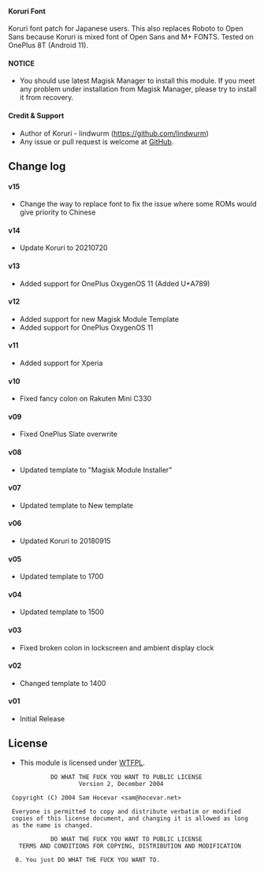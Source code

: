 #### Koruri Font

Koruri font patch for Japanese users.
This also replaces Roboto to Open Sans because Koruri is mixed font of Open Sans and M+ FONTS.
Tested on OnePlus 8T (Android 11).

#### NOTICE

* You should use latest Magisk Manager to install this module. If you meet any problem under installation from Magisk Manager, please try to install it from recovery.

#### Credit & Support

* Author of Koruri - lindwurm (https://github.com/lindwurm)
* Any issue or pull request is welcome at [GitHub](https://github.com/AndroPlus-org/magisk-module-koruri-font).

## Change log

#### v15
* Change the way to replace font to fix the issue where some ROMs would give priority to Chinese

#### v14
* Update Koruri to 20210720

#### v13
* Added support for OnePlus OxygenOS 11 (Added U+A789)

#### v12
* Added support for new Magisk Module Template
* Added support for OnePlus OxygenOS 11

#### v11
* Added support for Xperia

#### v10
* Fixed fancy colon on Rakuten Mini C330

#### v09
* Fixed OnePlus Slate overwrite

#### v08
* Updated template to "Magisk Module Installer"

#### v07
* Updated template to New template

#### v06
* Updated Koruri to 20180915

#### v05
* Updated template to 1700

#### v04
* Updated template to 1500

#### v03
* Fixed broken colon in lockscreen and ambient display clock

#### v02
* Changed template to 1400

#### v01
* Initial Release

## License

- This module is licensed under [WTFPL](http://www.wtfpl.net/).

```
            DO WHAT THE FUCK YOU WANT TO PUBLIC LICENSE
                    Version 2, December 2004

 Copyright (C) 2004 Sam Hocevar <sam@hocevar.net>

 Everyone is permitted to copy and distribute verbatim or modified
 copies of this license document, and changing it is allowed as long
 as the name is changed.

            DO WHAT THE FUCK YOU WANT TO PUBLIC LICENSE
   TERMS AND CONDITIONS FOR COPYING, DISTRIBUTION AND MODIFICATION

  0. You just DO WHAT THE FUCK YOU WANT TO.
```